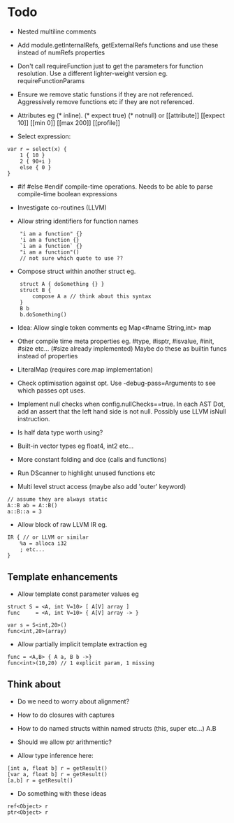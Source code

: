 # Todo  

- Nested multiline comments
- Add module.getInternalRefs, getExternalRefs functions and use these instead of numRefs properties 

- Don't call requireFunction just to get the parameters for function resolution. Use a different lighter-weight
  version eg. requireFunctionParams
- Ensure we remove static funstions if they are not referenced. Aggressively remove functions etc if they are not referenced.  
- Attributes eg (* inline). (* expect true) (* notnull) or [[attribute]] [[expect 10]] [[min 0]] [[max 200]] [[profile]]
- Select expression:
```
var r = select(x) {
    1 { 10 }
    2 { 90+i }
    else { 0 }
}
```
- #if #else #endif compile-time operations. 
  Needs to be able to parse compile-time boolean expressions
- Investigate co-routines (LLVM)

- Allow string identifiers for function names
```
    "i am a function" {}
    'i am a function {}
    `i am a function` {}
    "i am a function"()
    // not sure which quote to use ??
```
- Compose struct within another struct eg.
```
    struct A { doSomething {} }
    struct B {
        compose A a // think about this syntax
    }
    B b
    b.doSomething() 
```
- Idea: Allow single token comments 
  eg Map<#name String,int> map

- Other compile time meta properties eg. #type, #isptr, #isvalue, #init, #size etc... 
  (#size already implemented)
  Maybe do these as builtin funcs instead of properties

- LiteralMap (requires core.map implementation)
- Check optimisation against opt. Use -debug-pass=Arguments to see which passes opt uses.
- Implement null checks when config.nullChecks==true. In each AST Dot, add an assert that the left hand side is not null. Possibly use LLVM isNull instruction.
- Is half data type worth using?
- Built-in vector types eg float4, int2 etc...
- More constant folding and dce (calls and functions)
- Run DScanner to highlight unused functions etc
- Multi level struct access (maybe also add 'outer' keyword)
```
// assume they are always static
A::B ab = A::B()
a::B::a = 3
```
- Allow block of raw LLVM IR eg.
```
IR { // or LLVM or similar
    %a = alloca i32
    ; etc...
}
```
## Template enhancements
- Allow template const parameter values eg
```
struct S = <A, int V=10> [ A[V] array ]
func     = <A, int V=10> { A[V] array -> }

var s = S<int,20>()
func<int,20>(array)
```
- Allow partially implicit template extraction eg
```
func = <A,B> { A a, B b ->}
func<int>(10,20) // 1 explicit param, 1 missing
```

## Think about
- Do we need to worry about alignment?
- How to do closures with captures
- How to do named structs within named structs (this, super etc...) A.B
- Should we allow ptr arithmentic?

- Allow type inference here:
```
[int a, float b] r = getResult()
[var a, float b] r = getResult()
[a,b] r = getResult()
```

- Do something with these ideas
```
ref<Object> r
ptr<Object> r
```
